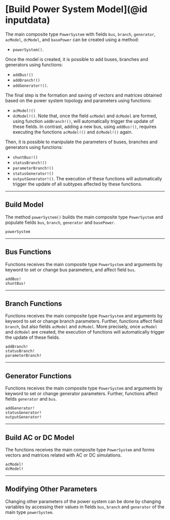 # [Build Power System Model](@id inputdata)

The main composite type `PowerSystem` with fields `bus`, `branch`, `generator`, `acModel`, `dcModel`, and `basePower` can be created using a method:
* `powerSystem()`.

Once the model is created, it is possible to add buses, branches and generators using functions:
* `addBus!()`
* `addBranch!()`
* `addGenerator!()`.

The final step is the formation and saving of vectors and matrices obtained based on the power system topology and parameters using functions:
* `acModel!()`
* `dcModel!()`.
Note that, once the field `acModel` and `dcModel` are formed, using function `addBranch!()`, will automatically trigger the update of these fields. In contrast, adding a new bus, using `addBus!()`, requires executing the functions `acModel!()` and `dcModel!()` again.

Then, it is possible to manipulate the parameters of buses, branches and generators using functions:
* `shuntBus!()`
* `statusBranch!()`
* `parameterBranch!()`
* `statusGenerator!()`
* `outputGenerator!()`.
The execution of these functions will automatically trigger the update of all subtypes affected by these functions.

---

## Build Model
The method `powerSystem()` builds the main composite type `PowerSystem` and populate fields `bus`, `branch`, `generator` and `basePower`.
```@docs
powerSystem
```

---

## Bus Functions
Functions receives the main composite type `PowerSystem` and arguments by keyword to set or change bus parameters, and affect field `bus`.
```@docs
addBus!
shuntBus!
```

---

## Branch Functions
Functions receives the main composite type `PowerSystem` and arguments by keyword to set or change branch parameters. Further, functions affect field `branch`, but also fields `acModel` and `dcModel`. More precisely, once `acModel` and `dcModel` are created, the execution of functions will automatically trigger the update of these fields.
```@docs
addBranch!
statusBranch!
parameterBranch!
```

---

## Generator Functions
Functions receives the main composite type `PowerSystem` and arguments by keyword to set or change generator parameters. Further, functions affect fields `generator` and `bus`.
```@docs
addGenerator!
statusGenerator!
outputGenerator!
```

---

## Build AC or DC Model
The functions receives the main composite type `PowerSystem` and forms vectors and matrices related with AC or DC simulations.
```@docs
acModel!
dcModel!
```

---

## Modifying Other Parameters
Changing other parameters of the power system can be done by changing variables by accessing their values in fields `bus`, `branch` and `generator` of the main type `powerSystem`.

